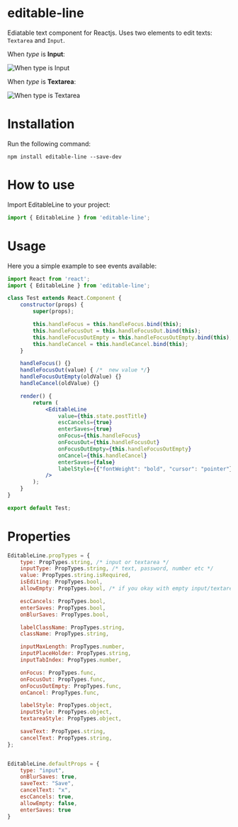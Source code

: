 # editable-line
Ediatable text component for Reactjs. Uses two elements to edit texts: `Textarea` and `Input`.


When *type* is **Input**:

![When type is Input](https://media.giphy.com/media/ywHiBUv9o0RhVkpVni/giphy.gif)

When *type* is **Textarea**:

![When type is Textarea](https://media.giphy.com/media/4K02bcl3yidxbtqODo/giphy.gif)


# Installation
Run the following command:
```
npm install editable-line --save-dev
```

# How to use
Import EditableLine to your project:
``` js
import { EditableLine } from 'editable-line';
```

# Usage

Here you a simple example to see events available:

```jsx
import React from 'react';
import { EditableLine } from 'editable-line';

class Test extends React.Component {
    constructor(props) {
        super(props);

        this.handleFocus = this.handleFocus.bind(this);
        this.handleFocusOut = this.handleFocusOut.bind(this);
        this.handleFocusOutEmpty = this.handleFocusOutEmpty.bind(this);
        this.handleCancel = this.handleCancel.bind(this);
    }

    handleFocus() {}
    handleFocusOut(value) { /*  new value */}
    handleFocusOutEmpty(oldValue) {}
    handleCancel(oldValue) {}

    render() {
        return (
            <EditableLine
                value={this.state.postTitle}
                escCancels={true}
                enterSaves={true}
                onFocus={this.handleFocus}
                onFocusOut={this.handleFocusOut}
                onFocusOutEmpty={this.handleFocusOutEmpty}
                onCancel={this.handleCancel}
                enterSaves={false}
                labelStyle={{"fontWeight": "bold", "cursor": "pointer"}}
            />
        );
    }
}

export default Test;
```

# Properties
``` js
EditableLine.propTypes = {
    type: PropTypes.string, /* input or textarea */
    inputType: PropTypes.string, /* text, password, number etc */
    value: PropTypes.string.isRequired,
    isEditing: PropTypes.bool,
    allowEmpty: PropTypes.bool, /* if you okay with empty input/textarea value, set allowEmpty true */

    escCancels: PropTypes.bool,
    enterSaves: PropTypes.bool, 
    onBlurSaves: PropTypes.bool,

    labelClassName: PropTypes.string,
    className: PropTypes.string,

    inputMaxLength: PropTypes.number,
    inputPlaceHolder: PropTypes.string,
    inputTabIndex: PropTypes.number,

    onFocus: PropTypes.func,
    onFocusOut: PropTypes.func,
    onFocusOutEmpty: PropTypes.func,
    onCancel: PropTypes.func,

    labelStyle: PropTypes.object,
    inputStyle: PropTypes.object,
    textareaStyle: PropTypes.object,

    saveText: PropTypes.string,
    cancelText: PropTypes.string,
};


EditableLine.defaultProps = {
    type: "input",
    onBlurSaves: true,
    saveText: "Save",
    cancelText: "x",
    escCancels: true,
    allowEmpty: false,
    enterSaves: true
}
```
